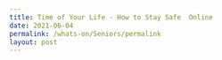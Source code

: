 ```yaml
---
title: Time of Your Life - How to Stay Safe  Online
date: 2021-06-04
permalink: /whats-on/Seniors/permalink
layout: post
---
```

